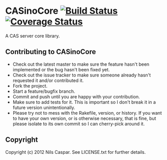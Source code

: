 # CASinoCore [![Build Status](https://secure.travis-ci.org/rbCAS/CASinoCore.png?branch=master)](https://travis-ci.org/rbCAS/CASinoCore) [![Coverage Status](https://coveralls.io/repos/rbCAS/CASinoCore/badge.png?branch=master)](https://coveralls.io/r/rbCAS/CASinoCore)

A CAS server core library.

## Contributing to CASinoCore
 
* Check out the latest master to make sure the feature hasn't been implemented or the bug hasn't been fixed yet.
* Check out the issue tracker to make sure someone already hasn't requested it and/or contributed it.
* Fork the project.
* Start a feature/bugfix branch.
* Commit and push until you are happy with your contribution.
* Make sure to add tests for it. This is important so I don't break it in a future version unintentionally.
* Please try not to mess with the Rakefile, version, or history. If you want to have your own version, or is otherwise necessary, that is fine, but please isolate to its own commit so I can cherry-pick around it.

## Copyright

Copyright (c) 2012 Nils Caspar. See LICENSE.txt for
further details.

